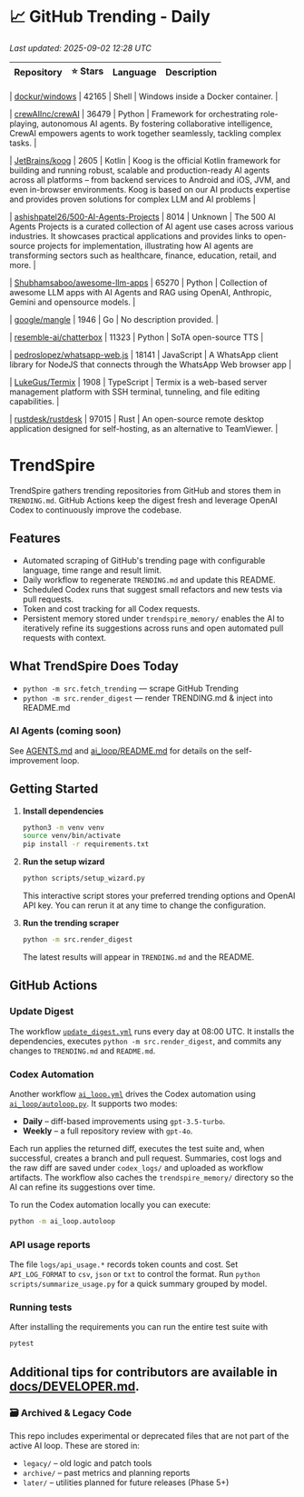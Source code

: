 <!-- TRENDING_START -->
# 📈 GitHub Trending - Daily

_Last updated: 2025-09-02 12:28 UTC_

| Repository | ⭐ Stars | Language | Description |
|------------|--------:|----------|-------------|

| [dockur/windows](https://github.com/dockur/windows) | 42165 | Shell | Windows inside a Docker container. |

| [crewAIInc/crewAI](https://github.com/crewAIInc/crewAI) | 36479 | Python | Framework for orchestrating role-playing, autonomous AI agents. By fostering collaborative intelligence, CrewAI empowers agents to work together seamlessly, tackling complex tasks. |

| [JetBrains/koog](https://github.com/JetBrains/koog) | 2605 | Kotlin | Koog is the official Kotlin framework for building and running robust, scalable and production-ready AI agents across all platforms – from backend services to Android and iOS, JVM, and even in-browser environments. Koog is based on our AI products expertise and provides proven solutions for complex LLM and AI problems |

| [ashishpatel26/500-AI-Agents-Projects](https://github.com/ashishpatel26/500-AI-Agents-Projects) | 8014 | Unknown | The 500 AI Agents Projects is a curated collection of AI agent use cases across various industries. It showcases practical applications and provides links to open-source projects for implementation, illustrating how AI agents are transforming sectors such as healthcare, finance, education, retail, and more. |

| [Shubhamsaboo/awesome-llm-apps](https://github.com/Shubhamsaboo/awesome-llm-apps) | 65270 | Python | Collection of awesome LLM apps with AI Agents and RAG using OpenAI, Anthropic, Gemini and opensource models. |

| [google/mangle](https://github.com/google/mangle) | 1946 | Go | No description provided. |

| [resemble-ai/chatterbox](https://github.com/resemble-ai/chatterbox) | 11323 | Python | SoTA open-source TTS |

| [pedroslopez/whatsapp-web.js](https://github.com/pedroslopez/whatsapp-web.js) | 18141 | JavaScript | A WhatsApp client library for NodeJS that connects through the WhatsApp Web browser app |

| [LukeGus/Termix](https://github.com/LukeGus/Termix) | 1908 | TypeScript | Termix is a web-based server management platform with SSH terminal, tunneling, and file editing capabilities. |

| [rustdesk/rustdesk](https://github.com/rustdesk/rustdesk) | 97015 | Rust | An open-source remote desktop application designed for self-hosting, as an alternative to TeamViewer. |
<!-- TRENDING_END -->

# TrendSpire

TrendSpire gathers trending repositories from GitHub and stores them in `TRENDING.md`. GitHub Actions keep the digest fresh and leverage OpenAI Codex to continuously improve the codebase.

## Features

- Automated scraping of GitHub's trending page with configurable language, time range and result limit.
- Daily workflow to regenerate `TRENDING.md` and update this README.
- Scheduled Codex runs that suggest small refactors and new tests via pull requests.
- Token and cost tracking for all Codex requests.
- Persistent memory stored under `trendspire_memory/` enables the AI to
  iteratively refine its suggestions across runs and open automated pull
  requests with context.

## What TrendSpire Does Today

- `python -m src.fetch_trending` — scrape GitHub Trending
- `python -m src.render_digest` — render TRENDING.md & inject into README.md

### AI Agents (coming soon)
See [AGENTS.md](./AGENTS.md) and [ai_loop/README.md](./ai_loop/README.md) for details on the self-improvement loop.

## Getting Started

1. **Install dependencies**
   ```bash
   python3 -m venv venv
   source venv/bin/activate
   pip install -r requirements.txt
   ```

2. **Run the setup wizard**
   ```bash
   python scripts/setup_wizard.py
   ```
   This interactive script stores your preferred trending options and OpenAI API key.
   You can rerun it at any time to change the configuration.

3. **Run the trending scraper**
   ```bash
   python -m src.render_digest
   ```
   The latest results will appear in `TRENDING.md` and the README.


## GitHub Actions

### Update Digest

The workflow [`update_digest.yml`](.github/workflows/update_digest.yml) runs every day at 08:00 UTC. It installs the dependencies, executes `python -m src.render_digest`, and commits any changes to `TRENDING.md` and `README.md`.

### Codex Automation

Another workflow [`ai_loop.yml`](.github/workflows/ai_loop.yml) drives the Codex automation using [`ai_loop/autoloop.py`](ai_loop/autoloop.py). It supports two modes:

- **Daily** – diff-based improvements using `gpt-3.5-turbo`.
- **Weekly** – a full repository review with `gpt-4o`.

Each run applies the returned diff, executes the test suite and, when successful, creates a branch and pull request. Summaries, cost logs and the raw diff are saved under `codex_logs/` and uploaded as workflow artifacts. The workflow also caches the `trendspire_memory/` directory so the AI can refine its suggestions over time.

To run the Codex automation locally you can execute:

```bash
python -m ai_loop.autoloop
```

### API usage reports

The file `logs/api_usage.*` records token counts and cost. Set `API_LOG_FORMAT`
to `csv`, `json` or `txt` to control the format. Run `python
scripts/summarize_usage.py` for a quick summary grouped by model.

### Running tests

After installing the requirements you can run the entire test suite with

```bash
pytest
```

Additional tips for contributors are available in
[docs/DEVELOPER.md](docs/DEVELOPER.md).
---

### 🗃 Archived & Legacy Code

This repo includes experimental or deprecated files that are not part of the active AI loop. These are stored in:

- `legacy/` – old logic and patch tools
- `archive/` – past metrics and planning reports
- `later/` – utilities planned for future releases (Phase 5+)
